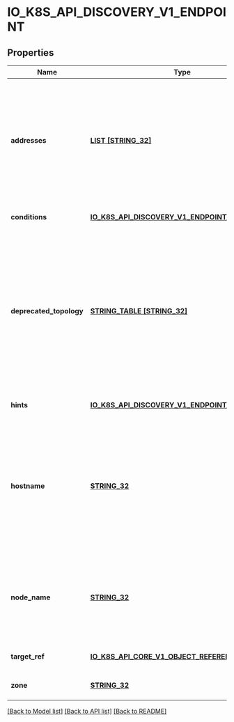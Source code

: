 # IO_K8S_API_DISCOVERY_V1_ENDPOINT

## Properties
Name | Type | Description | Notes
------------ | ------------- | ------------- | -------------
**addresses** | [**LIST [STRING_32]**](STRING_32.md) | addresses of this endpoint. The contents of this field are interpreted according to the corresponding EndpointSlice addressType field. Consumers must handle different types of addresses in the context of their own capabilities. This must contain at least one address but no more than 100. | [default to null]
**conditions** | [**IO_K8S_API_DISCOVERY_V1_ENDPOINT_CONDITIONS**](io.k8s.api.discovery.v1.EndpointConditions.md) |  | [optional] [default to null]
**deprecated_topology** | [**STRING_TABLE [STRING_32]**](STRING_32.md) | deprecatedTopology contains topology information part of the v1beta1 API. This field is deprecated, and will be removed when the v1beta1 API is removed (no sooner than kubernetes v1.24).  While this field can hold values, it is not writable through the v1 API, and any attempts to write to it will be silently ignored. Topology information can be found in the zone and nodeName fields instead. | [optional] [default to null]
**hints** | [**IO_K8S_API_DISCOVERY_V1_ENDPOINT_HINTS**](io.k8s.api.discovery.v1.EndpointHints.md) |  | [optional] [default to null]
**hostname** | [**STRING_32**](STRING_32.md) | hostname of this endpoint. This field may be used by consumers of endpoints to distinguish endpoints from each other (e.g. in DNS names). Multiple endpoints which use the same hostname should be considered fungible (e.g. multiple A values in DNS). Must be lowercase and pass DNS Label (RFC 1123) validation. | [optional] [default to null]
**node_name** | [**STRING_32**](STRING_32.md) | nodeName represents the name of the Node hosting this endpoint. This can be used to determine endpoints local to a Node. This field can be enabled with the EndpointSliceNodeName feature gate. | [optional] [default to null]
**target_ref** | [**IO_K8S_API_CORE_V1_OBJECT_REFERENCE**](io.k8s.api.core.v1.ObjectReference.md) |  | [optional] [default to null]
**zone** | [**STRING_32**](STRING_32.md) | zone is the name of the Zone this endpoint exists in. | [optional] [default to null]

[[Back to Model list]](../README.md#documentation-for-models) [[Back to API list]](../README.md#documentation-for-api-endpoints) [[Back to README]](../README.md)


